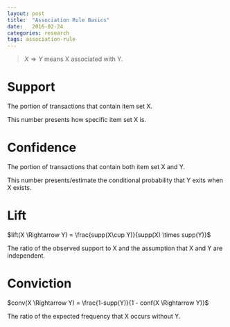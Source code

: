 ```yaml
---
layout: post
title:  "Association Rule Basics"
date:   2016-02-24
categories: research
tags: association-rule
---
```


> $X \Rightarrow Y$ means X associated with Y.

# Support

The portion of transactions that contain item set X.

This number presents how specific item set X is.
# Confidence

The portion of transactions that contain both item set X and Y.

This number presents/estimate the conditional probability that Y exits when X exists.
# Lift
$lift(X \Rightarrow Y) = \frac{supp(X\cup Y)}{supp(X) \times supp(Y)}$

The ratio of the observed support to X and the assumption that X and Y are independent.
# Conviction
$conv(X \Rightarrow Y) = \frac{1-supp(Y)}{1 - conf(X \Rightarrow Y)}$

The ratio of the expected frequency that X occurs without Y.
